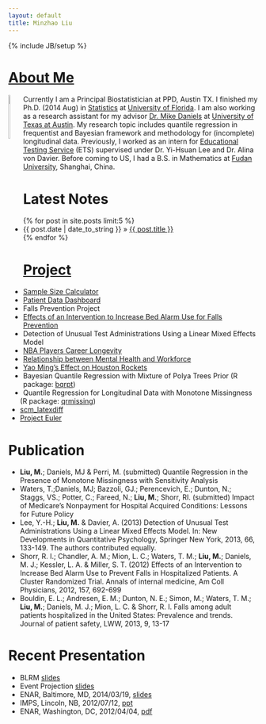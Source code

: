 ```yaml
---
layout: default
title: Minzhao Liu
---
```

{% include JB/setup %}

# [About Me](about.html)

<div style="float:left"><img src="http://i.imgur.com/NSyDqih.jpg"
style="float:left;margin:0 10px 10px 0" width="15%"></div>

Currently I am a Principal Biostatistician at PPD, Austin TX. I finished my Ph.D. (2014 Aug) in
[Statistics](http://www.stat.ufl.edu/) at
[University of Florida](http://www.ufl.edu/).
I am also working as a research assistant for my advisor
[Dr. Mike Daniels](http://www.sbs.utexas.edu/mjdaniels/) at
[University of Texas at Austin](http://www.utexas.edu).  My research
topic includes quantile regression in frequentist and Bayesian
framework and methodology for (incomplete) longitudinal data.
Previously, I worked as an intern for
[Educational Testing Service](http://www.ets.org/) (ETS) supervised
under Dr. Yi-Hsuan Lee and Dr. Alina von Davier. Before coming to US,
I had a B.S. in Mathematics at
[Fudan University](http://www.fudan.edu.cn/englishnew/), Shanghai,
China.

# Latest Notes

<ul class="posts">
{% for post in site.posts limit:5 %}
<li><span>{{ post.date | date_to_string }}</span> &raquo; <a href="{{ BASE_PATH }}{{ post.url }}">{{ post.title }}</a></li>
{% endfor %}
</ul>


# [Project](pages/project.html)

- [Sample Size Calculator](https://liuminzhao.shinyapps.io/samplesize/)
- [Patient Data Dashboard](https://liuminzhao.shinyapps.io/rshiny)
- Falls Prevention Project
- [Effects of an Intervention to Increase Bed Alarm Use for Falls Prevention](http://annals.org/article.aspx?articleid=1392191)
- Detection of Unusual Test Administrations Using a Linear Mixed Effects Model
- [NBA Players Career Longevity](pages/survival-report.pdf)
- [Relationship between Mental Health and Workforce](pages/multi-report.pdf)
- [Yao Ming’s Effect on Houston Rockets](pages/cda-report.pdf)
- Bayesian Quantile Regression with Mixture of Polya Trees Prior (R package: [bqrpt](https://github.com/liuminzhao/bqrpt.git))
- Quantile Regression for Longitudinal Data with Monotone Missingness (R package: [qrmissing](https://github.com/liuminzhao/qrmissing))
- [scm_latexdiff](pages/scm-latexdiff.html)
- [Project Euler](https://github.com/liuminzhao/eulerproject)


# Publication

- **Liu, M.**; Daniels, MJ & Perri, M. (submitted) Quantile Regression in the Presence of Monotone Missingness with Sensitivity Analysis
- Waters, T.;Daniels, MJ; Bazzoli, GJ.; Perencevich, E.; Dunton, N.; Staggs, VS.; Potter, C.; Fareed, N.; **Liu, M.**; Shorr, RI. (submitted) Impact of Medicare’s Nonpayment for Hospital Acquired Conditions: Lessons for Future Policy
- Lee, Y.-H.; **Liu, M.** & Davier, A. (2013) Detection of Unusual Test Administrations Using a Linear Mixed Effects Model. In: New Developments in Quantitative Psychology, Springer New York, 2013, 66, 133-149. The authors contributed equally.
- Shorr, R. I.; Chandler, A. M.; Mion, L. C.; Waters, T. M.; **Liu, M.**; Daniels, M. J.; Kessler, L. A. & Miller, S. T. (2012) Effects of an Intervention to Increase Bed Alarm Use to Prevent Falls in Hospitalized Patients. A Cluster Randomized Trial. Annals of internal medicine, Am Coll Physicians, 2012, 157, 692-699
- Bouldin, E. L.; Andresen, E. M.; Dunton, N. E.; Simon, M.; Waters, T. M.; **Liu, M.**; Daniels, M. J.; Mion, L. C. & Shorr, R. I. Falls among adult patients hospitalized in the United States: Prevalence and trends. Journal of patient safety, LWW, 2013, 9, 13-17

# Recent Presentation

- BLRM [slides](pages/Minzhao_BLRM_Simulation.pptx)
- Event Projection [slides](pages/Training_Event_Projection_Minzhao_2018.pptx)
- ENAR, Baltimore, MD, 2014/03/19, [slides](http://liuminzhao.github.io/enar2014/)
- IMPS, Lincoln, NB, 2012/07/12, [ppt](pages/Minzhao-slides.ppt)
- ENAR, Washington, DC, 2012/04/04, [pdf](pages/enar-minzhao-slides.pdf)



